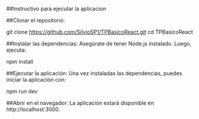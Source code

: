 ##Instructivo para ejecutar la aplicacion

##Clonar el repositorio:

git clone https://github.com/SilvioSP1/TPBasicoReact.git
cd TPBasicoReact

##Instalar las dependencias:
Asegúrate de tener Node.js instalado. Luego, ejecuta:

npm install

##Ejecutar la aplicación:
Una vez instaladas las dependencias, puedes iniciar la aplicación con:

npm run dev

##Abrir en el navegador:
La aplicación estará disponible en http://localhost:3000.
